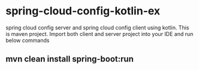 # spring-cloud-config-kotlin-ex
spring cloud config server and spring cloud config client using kotlin.
This is maven project.
Import both client and server project into your IDE and run below commands

## mvn clean install spring-boot:run
